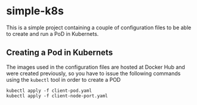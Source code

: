 # simple-k8s

This is a simple project containing a couple of configuration files to be able to create and run a PoD in Kubernets.

## Creating a Pod in Kubernets
The images used in the configuration files are hosted at Docker Hub and were created previously, so you have to issue
the following commands using the `kubectl` tool in order to create a POD

```
kubectl apply -f client-pod.yaml
kubectl apply -f client-node-port.yaml
```
